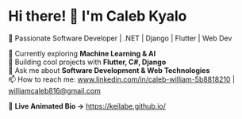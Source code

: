 # Hi there! 👋 I'm Caleb Kyalo
🚀 Passionate Software Developer | .NET | Django | Flutter | Web Dev

🌱 Currently exploring **Machine Learning & AI**  
🔭 Building cool projects with **Flutter, C#, Django**  
💬 Ask me about **Software Development & Web Technologies**  
📫 How to reach me: www.linkedin.com/in/caleb-william-5b8818210
 | williamcaleb816@gmail.com

🔗 **Live Animated Bio →** https://keilabe.github.io/
